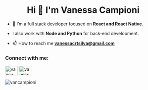 <h1 align="center">Hi 👋 I'm Vanessa Campioni</h1>

- 🌱 I’m a full stack developer focused on **React and React Native.**
- I also work with **Node and Python** for back-end development.

- 📫 How to reach me **vanessacrtsilva@gmail.com**

<h3 align="left">Connect with me:</h3>
<p align="left">
<a href="https://linkedin.com/in/vancampioni" target="blank"><img align="center" src="https://raw.githubusercontent.com/rahuldkjain/github-profile-readme-generator/master/src/images/icons/Social/linked-in-alt.svg" alt="vancampioni" height="30" width="40" /></a>
<a href="https://kaggle.com/vanessacampioni" target="blank"><img align="center" src="https://raw.githubusercontent.com/rahuldkjain/github-profile-readme-generator/master/src/images/icons/Social/kaggle.svg" alt="vanessacampioni" height="30" width="40" /></a>
</p>


<p><img align="center" src="https://github-readme-stats.vercel.app/api/top-langs?username=vancampioni&show_icons=true&locale=en&layout=compact" alt="vancampioni" /></p>
